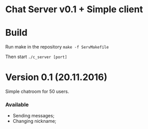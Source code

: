 Chat Server v0.1 + Simple client
=

# Build
Run make in the repository
`make -f ServMakefile`

Then start
`./c_server [port]`

# Version 0.1 (20.11.2016)
Simple chatroom for 50 users.
### Available
* Sending messages;
* Changing nickname;